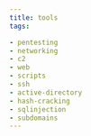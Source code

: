 ```yaml
---
title: tools
tags:

- pentesting
- networking
- c2
- web
- scripts
- ssh
- active-directory
- hash-cracking
- sqlinjection
- subdomains
---
```

